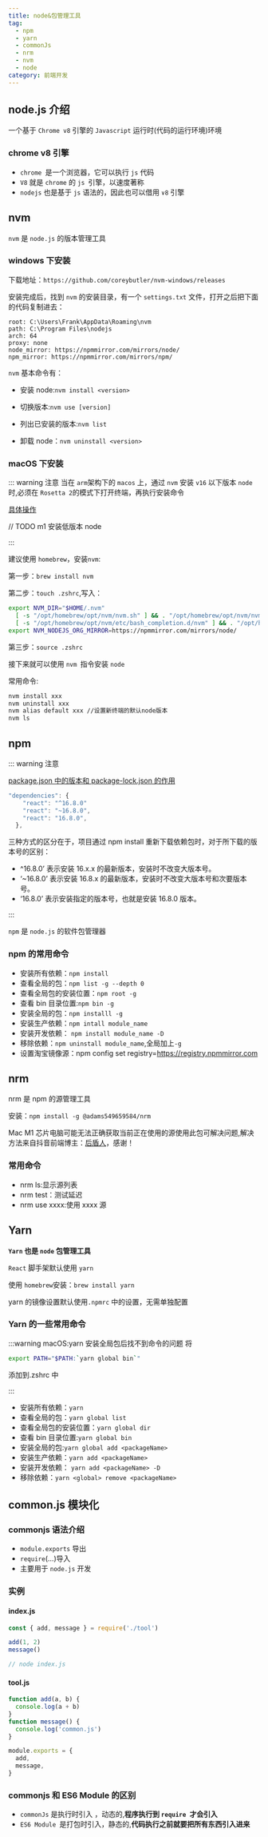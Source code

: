 ```yaml
---
title: node&包管理工具
tag:
  - npm
  - yarn
  - commonJs
  - nrm
  - nvm
  - node
category: 前端开发
---
```


## node.js 介绍

一个基于 `Chrome v8` 引擎的 `Javascript` 运行时(代码的运行环境)环境

### chrome v8 引擎

- `chrome `是一个浏览器，它可以执行 `js` 代码
- `V8` 就是 `chrome` 的 `js `引擎，以速度著称
- `nodejs` 也是基于 `js` 语法的，因此也可以借用 `∨8` 引擎

## nvm

`nvm` 是 `node.js` 的版本管理工具

### windows 下安装

下载地址：`https://github.com/coreybutler/nvm-windows/releases`

安装完成后，找到 `nvm` 的安装目录，有一个 `settings.txt` 文件，打开之后把下面的代码复制进去：

```
root: C:\Users\Frank\AppData\Roaming\nvm
path: C:\Program Files\nodejs
arch: 64
proxy: none
node_mirror: https://npmmirror.com/mirrors/node/
npm_mirror: https://npmmirror.com/mirrors/npm/
```

`nvm` 基本命令有：

- 安装 node:`nvm install <version>`

- 切换版本:`nvm use [version] `

- 列出已安装的版本:`nvm list`

- 卸载 node：`nvm uninstall <version>`

### macOS 下安装

::: warning 注意
当在 `arm`架构下的 `macos` 上，通过 `nvm` 安装 `v16` 以下版本 `node` 时,必须在 `Rosetta 2`的模式下打开终端，再执行安装命令

[具体操作](https://blog.csdn.net/longgege001/article/details/114067242)

// TODO m1 安装低版本 node

:::

建议使用 `homebrew`，安装`nvm`:

第一步：`brew install nvm`

第二步：`touch .zshrc`,写入：

```bash
export NVM_DIR="$HOME/.nvm"
  [ -s "/opt/homebrew/opt/nvm/nvm.sh" ] && . "/opt/homebrew/opt/nvm/nvm.sh"  # This loads nvm
  [ -s "/opt/homebrew/opt/nvm/etc/bash_completion.d/nvm" ] && . "/opt/homebrew/opt/nvm/etc/bash_completion.d/nvm"  # This loads nvm bash_completion
export NVM_NODEJS_ORG_MIRROR=https://npmmirror.com/mirrors/node/
```

第三步：`source .zshrc`

接下来就可以使用 `nvm `指令安装 `node`

常用命令:

```bash
nvm install xxx
nvm uninstall xxx
nvm alias default xxx //设置新终端的默认node版本
nvm ls
```

## npm

::: warning 注意

[package.json 中的版本和 package-lock.json 的作用](https://blog.csdn.net/u014607184/article/details/104395593)

```js
"dependencies": {
    "react": "^16.8.0"
    "react": "~16.8.0",
    "react": "16.8.0",
  },
```

三种方式的区分在于，项目通过 npm install 重新下载依赖包时，对于所下载的版本号的区别：

- ^16.8.0’ 表示安装 16.x.x 的最新版本，安装时不改变大版本号。
- ‘~16.8.0’ 表示安装 16.8.x 的最新版本，安装时不改变大版本号和次要版本号。
- ‘16.8.0’ 表示安装指定的版本号，也就是安装 16.8.0 版本。

:::

`npm` 是 `node.js` 的软件包管理器

### npm 的常用命令

- 安装所有依赖：`npm install`
- 查看全局的包：`npm list -g --depth 0`
- 查看全局包的安装位置：`npm root -g`
- 查看 bin 目录位置:`npm bin -g`
- 安装全局的包：`npm installl -g`
- 安装生产依赖：`npm intall module_name`
- 安装开发依赖： `npm install module_name -D`
- 移除依赖：`npm uninstall module_name`,全局加上`-g`
- 设置淘宝镜像源：npm config set registry=https://registry.npmmirror.com

## nrm

nrm 是 npm 的源管理工具

安装：`npm install -g @adams549659584/nrm`

Mac M1 芯片电脑可能无法正确获取当前正在使用的源使用此包可解决问题,解决方法来自抖音前端博主：[后盾人](https://www.douyin.com/user/MS4wLjABAAAAz0TXiTnI3HAmxDEfBrHItlViAwC6rsxJL6_GIHFA2Ho)，感谢！

### 常用命令

- nrm ls:显示源列表
- nrm test：测试延迟
- nrm use xxxx:使用 xxxx 源

## Yarn

**`Yarn` 也是 `node` 包管理工具**

`React` 脚手架默认使用 `yarn`

使用 `homebrew`安装：`brew install yarn`

yarn 的镜像设置默认使用`.npmrc` 中的设置，无需单独配置

### Yarn 的一些常用命令

:::warning macOS:yarn 安装全局包后找不到命令的问题
将

```bash
export PATH="$PATH:`yarn global bin`"
```

添加到.zshrc 中

:::

- 安装所有依赖：`yarn`
- 查看全局的包：`yarn global list`
- 查看全局包的安装位置：`yarn global dir`
- 查看 bin 目录位置:`yarn global bin`
- 安装全局的包:`yarn global add <packageName>`
- 安装生产依赖：`yarn add <packageName>`
- 安装开发依赖： `yarn add <packageName> -D`
- 移除依赖：`yarn <global> remove <packageName>`

## common.js 模块化

### commonjs 语法介绍

- `module.exports` 导出
- `require`(…)导入
- 主要用于 `node.js` 开发

### 实例

#### index.js

```js
const { add, message } = require('./tool')

add(1, 2)
message()

// node index.js
```

#### tool.js

```js
function add(a, b) {
  console.log(a + b)
}
function message() {
  console.log('common.js')
}

module.exports = {
  add,
  message,
}
```

### commonjs 和 ES6 Module 的区别

- `commonJs` 是执行时引入 ，动态的,**程序执行到 `require `才会引入**
- `ES6 Module `是打包时引入，静态的,**代码执行之前就要把所有东西引入进来**
